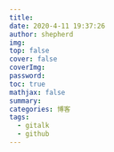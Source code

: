 ```yaml
---
title: 
date: 2020-4-11 19:37:26
author: shepherd
img: 
top: false
cover: false
coverImg: 
password:
toc: true
mathjax: false
summary: 
categories: 博客
tags:
  - gitalk
  - github
---
```



